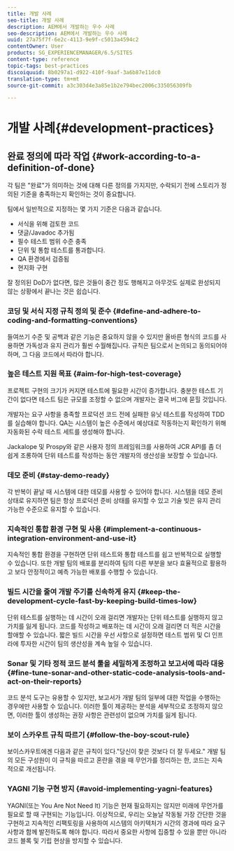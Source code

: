 ```yaml
---
title: 개발 사례
seo-title: 개발 사례
description: AEM에서 개발하는 우수 사례
seo-description: AEM에서 개발하는 우수 사례
uuid: 27a75f7f-6e2c-4113-9e9f-c5013a4594c2
contentOwner: User
products: SG_EXPERIENCEMANAGER/6.5/SITES
content-type: reference
topic-tags: best-practices
discoiquuid: 8b0297a1-d922-410f-9aaf-3a6b87e11dc0
translation-type: tm+mt
source-git-commit: a3c303d4e3a85e1b2e794bec2006c335056309fb

---
```



# 개발 사례{#development-practices}

## 완료 정의에 따라 작업 {#work-according-to-a-definition-of-done}

각 팀은 &quot;완료&quot;가 의미하는 것에 대해 다른 정의를 가지지만, 수락되기 전에 스토리가 정의된 기준을 충족하는지 확인하는 것이 중요합니다.

팀에서 일반적으로 지정하는 몇 가지 기준은 다음과 같습니다.

* 서식을 위해 검토한 코드
* 댓글/Javadoc 추가됨
* 필수 테스트 범위 수준 충족
* 단위 및 통합 테스트를 통과합니다.
* QA 환경에서 검증됨
* 현지화 구현

잘 정의된 DoD가 없다면, 많은 것들이 중간 정도 행해지고 아무것도 실제로 완성되지 않는 상황에서 끝나는 것은 쉽습니다.

### 코딩 및 서식 지정 규칙 정의 및 준수 {#define-and-adhere-to-coding-and-formatting-conventions}

들여쓰기 수준 및 공백과 같은 기능은 중요하지 않을 수 있지만 올바른 형식의 코드를 사용하면 가독성과 유지 관리가 훨씬 수월해집니다. 규칙은 팀으로서 논의되고 동의되어야 하며, 그 다음 코드에서 따라야 합니다.

### 높은 테스트 지원 목표 {#aim-for-high-test-coverage}

프로젝트 구현의 크기가 커지면 테스트에 필요한 시간이 증가합니다. 충분한 테스트 기간이 없다면 테스트 팀은 규모를 조정할 수 없으며 개발자는 결국 버그에 묻힐 것입니다.

개발자는 요구 사항을 충족할 프로덕션 코드 전에 실패한 유닛 테스트를 작성하여 TDD를 실습해야 합니다. QA는 시스템이 높은 수준에서 예상대로 작동하는지 확인하기 위해 자동화된 수락 테스트 세트를 생성해야 합니다.

Jackalope 및 Prospy와 같은 사용자 정의 프레임워크를 사용하여 JCR API를 좀 더 쉽게 조롱하여 단위 테스트를 작성하는 동안 개발자의 생산성을 보장할 수 있습니다.

### 데모 준비 {#stay-demo-ready}

각 반복이 끝날 때 시스템에 대한 데모를 사용할 수 있어야 합니다. 시스템을 데모 준비 상태로 유지하면 팀은 항상 프로덕션 준비 상태를 유지할 수 있고 기술 빚은 유지 관리 가능한 수준으로 유지할 수 있습니다.

### 지속적인 통합 환경 구현 및 사용 {#implement-a-continuous-integration-environment-and-use-it}

지속적인 통합 환경을 구현하면 단위 테스트와 통합 테스트를 쉽고 반복적으로 실행할 수 있습니다. 또한 개발 팀의 배포를 분리하여 팀의 다른 부분을 보다 효율적으로 활용하고 보다 안정적이고 예측 가능한 배포를 수행할 수 있습니다.

### 빌드 시간을 줄여 개발 주기를 신속하게 유지 {#keep-the-development-cycle-fast-by-keeping-build-times-low}

단위 테스트를 실행하는 데 시간이 오래 걸리면 개발자는 단위 테스트를 실행하지 않고 가치를 잃게 됩니다. 코드를 작성하고 배포하는 데 시간이 오래 걸리면 더 적은 시간을 할애할 수 있습니다. 짧은 빌드 시간을 우선 사항으로 설정하면 테스트 범위 및 CI 인프라에 투자한 시간이 팀의 생산성을 계속 높일 수 있습니다.

### Sonar 및 기타 정적 코드 분석 툴을 세밀하게 조정하고 보고서에 따라 대응 {#fine-tune-sonar-and-other-static-code-analysis-tools-and-act-on-their-reports}

코드 분석 도구는 유용할 수 있지만, 보고서가 개발 팀의 일부에 대한 작업을 수행하는 경우에만 사용할 수 있습니다. 이러한 툴이 제공하는 분석을 세부적으로 조정하지 않으면, 이러한 툴이 생성하는 권장 사항은 관련성이 없으며 가치를 잃게 됩니다.

### 보이 스카우트 규칙 따르기 {#follow-the-boy-scout-rule}

보이스카우트에겐 다음과 같은 규칙이 있다.&quot;당신이 찾은 것보다 더 잘 두세요.&quot; 개발 팀의 모든 구성원이 이 규칙을 따르고 혼란을 겪을 때 무언가를 정리하는 한, 코드는 지속적으로 개선됩니다.

### YAGNI 기능 구현 방지 {#avoid-implementing-yagni-features}

YAGNI(또는 You Are Not Need It) 기능은 현재 필요하지는 않지만 미래에 무언가를 필요로 할 때 구현되는 기능입니다. 이상적으로, 우리는 오늘날 작동될 가장 간단한 것을 구현하고 지속적인 리팩토링을 사용하여 시스템의 아키텍처가 시간의 경과에 따라 요구 사항과 함께 발전하도록 해야 합니다. 따라서 중요한 사항에 집중할 수 있을 뿐만 아니라 코드 블록 및 기립 현상을 방지할 수 있습니다.
